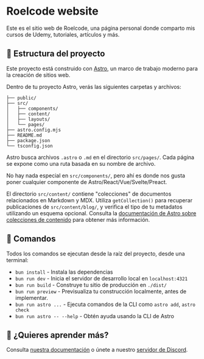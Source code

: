 # Roelcode website

Este es el sitio web de Roelcode, una página personal donde comparto mis cursos de Udemy, tutoriales, artículos y más.

## 🚀 Estructura del proyecto 

Este proyecto está construido con [Astro](https://astro.build), un marco de trabajo moderno para la creación de sitios web. 

Dentro de tu proyecto Astro, verás las siguientes carpetas y archivos:

```text
├── public/
├── src/
│   ├── components/
│   ├── content/
│   ├── layouts/
│   └── pages/
├── astro.config.mjs
├── README.md
├── package.json
└── tsconfig.json
```

Astro busca archivos `.astro` o `.md` en el directorio `src/pages/`. Cada página se expone como una ruta basada en su nombre de archivo.

No hay nada especial en `src/components/`, pero ahí es donde nos gusta poner cualquier componente de Astro/React/Vue/Svelte/Preact.

El directorio `src/content/` contiene "colecciones" de documentos relacionados en Markdown y MDX. Utiliza `getCollection()` para recuperar publicaciones de `src/content/blog/`, y verifica el tipo de tu metadatos utilizando un esquema opcional. Consulta la [documentación de Astro sobre colecciones de contenido](https://docs.astro.build/en/guides/content-collections/) para obtener más información.

## 🧞 Comandos

Todos los comandos se ejecutan desde la raíz del proyecto, desde una terminal:

- `bun install` - Instala las dependencias
- `bun run dev` - Inicia el servidor de desarrollo local en `localhost:4321`
- `bun run build` - Construye tu sitio de producción en `./dist/`
- `bun run preview` - Previsualiza tu construcción localmente, antes de implementar.
- `bun run astro ...` - Ejecuta comandos de la CLI como `astro add`, `astro check`
- `bun run astro -- --help` - Obtén ayuda usando la CLI de Astro

## 👀 ¿Quieres aprender más?

Consulta [nuestra documentación](https://docs.astro.build) o únete a nuestro [servidor de Discord](https://astro.build/chat).


